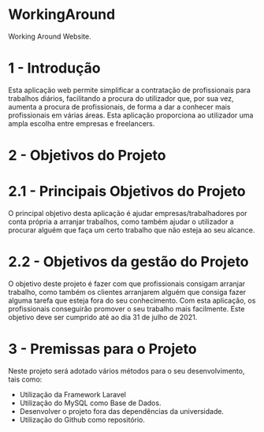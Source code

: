 # WorkingAround
Working Around Website.

# 1	- Introdução
Esta aplicação web permite simplificar a contratação de profissionais para trabalhos diários, facilitando a procura do utilizador que, por sua vez, aumenta a procura de profissionais, de forma a dar a conhecer mais profissionais em várias áreas. Esta aplicação proporciona ao utilizador uma ampla escolha entre empresas e freelancers. 
# 2	- Objetivos do Projeto
# 2.1	- Principais Objetivos do Projeto
O principal objetivo desta aplicação é ajudar empresas/trabalhadores por conta própria a arranjar trabalhos, como também ajudar o utilizador a procurar alguém que faça um certo trabalho que não esteja ao seu alcance. 
# 2.2	- Objetivos da gestão do Projeto
O objetivo deste projeto é fazer com que profissionais consigam arranjar trabalho, como também os clientes arranjarem alguém que consiga fazer alguma tarefa que esteja fora do seu conhecimento. Com esta aplicação, os profissionais conseguirão promover o seu trabalho mais facilmente. Este objetivo deve ser cumprido até ao dia 31 de julho de 2021.
# 3	- Premissas para o Projeto
Neste projeto será adotado vários métodos para o seu desenvolvimento, tais como:
* Utilização da Framework Laravel
* Utilização do MySQL como Base de Dados.
* Desenvolver o projeto fora das dependências da universidade.
* Utilização do Github como repositório.
